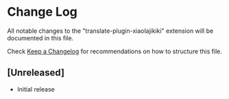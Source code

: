 # Change Log

All notable changes to the "translate-plugin-xiaolajikiki" extension will be documented in this file.

Check [Keep a Changelog](http://keepachangelog.com/) for recommendations on how to structure this file.

## [Unreleased]

- Initial release